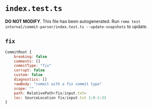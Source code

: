 # `index.test.ts`

**DO NOT MODIFY**. This file has been autogenerated. Run `rome test internal/commit-parser/index.test.ts --update-snapshots` to update.

## `fix`

```javascript
CommitRoot {
	breaking: false
	comments: []
	commitType: "fix"
	corrupt: false
	custom: false
	diagnostics: []
	rawBody: "commit with a fix commit type"
	scope: ""
	path: RelativePath<fix/input.txt>
	loc: SourceLocation fix/input.txt 1:0-1:33
}
```
